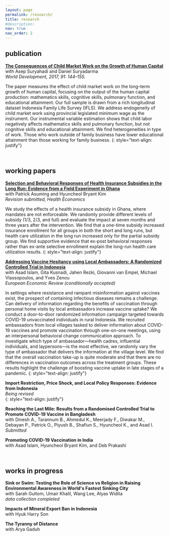 ```yaml
---
layout: page
permalink: /research/
title: research
#description: 
nav: true
nav_order: 2
---
```


## publication

**[The Consequences of Child Market Work on the Growth of Human Capital](https://www.sciencedirect.com/science/article/pii/S0305750X15308731?via%3Dihub)** <br> 
with Asep Suryahadi and Daniel Suryadarma <br>
*World Development, 2017, 91: 144–155.* <br>

 The paper measures the effect of child market work on the long-term growth of human capital, focusing on the output of the human capital production: mathematics skills, cognitive skills, pulmonary function, and educational attainment. Our full sample is drawn from a rich longitudinal dataset Indonesia Family Life Survey (IFLS). We address endogeneity of child market work using provincial legislated minimum wage as the instrument. Our instrumental variable estimation shows that child labor negatively affects mathematics skills and pulmonary function, but not cognitive skills and educational attainment. We find heterogeneities in type of work. Those who work outside of family business have lower educational attainment than those working for family business.
 {: style="text-align: justify"}

<br>

## working papers 

**[Selection and Behavioral Responses of Health Insurance Subsidies in the Long Run: Evidence from a Field Experiment in Ghana](/docs/AKS_Ghana_Aug23.pdf)** <br>
with Patrick Asuming and Hyuncheol Bryant Kim <br>
*Revision submitted, Health Economics* <br>

 We study the effects of a health insurance subsidy in Ghana, where mandates are not enforceable. We randomly provide different levels of subsidy (1/3, 2/3, and full) and evaluate the impact at seven months and three years after the intervention. We find that a one-time subsidy increased insurance enrollment for all groups in both the short and long runs, but health care utilization in the long run increased only for the partial subsidy group. We find supportive evidence that ex-post behavioral responses rather than ex-ante selective enrollment explain the long-run health care utilization results. 
 {: style="text-align: justify"}

**[Addressing Vaccine Hesitancy using Local Ambassadors: A Randomized Controlled Trial in Indonesia](/docs/IZA_DP_Vax.pdf)** <br>
with Asad Islam, Gita Kusnadi, Jahen Rezki, Giovanni van Empel, Michael Vlassopoulos, and Yves Zenou <br>
*European Economic Review (conditionally accepted)* <br>

In settings where resistance and rampant misinformation against vaccines exist, the prospect of containing infectious diseases remains a challenge. Can delivery of information regarding the benefits of vaccination through personal home visits by local ambassadors increase vaccine uptake? We conduct a door-to-door randomized information campaign targeted towards COVID-19 unvaccinated individuals in rural Indonesia. We recruited ambassadors from local villages tasked to deliver information about COVID-19 vaccines and promote vaccination through one-on-one meetings, using an interpersonal behavioral change communication approach. To investigate which type of ambassador—health cadres, influential individuals, and laypersons—is the most effective, we randomly vary the type of ambassador that delivers the information at the village level. We find that the overall vaccination take-up is quite moderate and that there are no differences in vaccination outcomes across the treatment groups. These results highlight the challenge of boosting vaccine uptake in late stages of a pandemic.
 {: style="text-align: justify"}

**Import Restriction, Price Shock, and Local Policy Responses: Evidence from Indonesia** <br>
    *Being revised* <br>
 {: style="text-align: justify"}

**Reaching the Last Mile: Results from a Randomised Controlled Trial to Promote COVID-19 Vaccine in Bangladesh** <br>
with Dinesh A., Tarannum B., Ahmedul K., Meerjady F., Diwakar M., Debayan P., Patrick O., Piyush B., Shafiun S., Hyuncheol K., and Asad I. <br>
*Submitted* <br>

**Promoting COVID-19 Vaccination in India** <br>
with Asad Islam, Hyuncheol Bryant Kim, and Deb Prakashi <br>

<br>

## works in progress

**Sink or Swim: Testing the Role of Science vs Religion in Raising Environmental Awareness in World's Fastest Sinking City** <br>
with Sarah Gultom, Umair Khalil, Wang Lee, Alyas Widita <br>
*data collection completed* <br>

**Impacts of Mineral Export Ban in Indonesia** <br>
with Hyuk Harry Son <br>

**The Tyranny of Distance** <br>
with Arya Gaduh <br>
